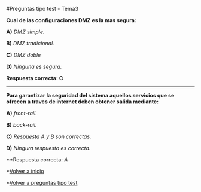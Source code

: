 #Preguntas tipo test - Tema3


**Cual de las configuraciones DMZ es la mas segura:**


**A)** *DMZ simple.*


**B)** *DMZ tradicional.*


**C)** *DMZ doble*


**D)** *Ninguna es segura.*


**Respuesta correcta: C**

****

**Para garantizar la seguridad del sistema aquellos servicios que se ofrecen a traves de internet deben obtener salida mediante:**

**A)** *front-rail.*


**B)** *back-rail.*


**C)** *Respuesta A y B son correctas.*


**D)** *Ningura respuesta es correcta.*


**Respuesta correcta: *A*


*[Volver a ínicio](../../../)

*[Volver a preguntas tipo test](../../../Preguntas_Test)

